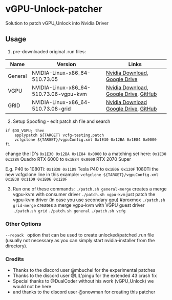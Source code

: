 # vGPU-Unlock-patcher
Solution to patch vGPU_Unlock into Nvidia Driver

## Usage

1. pre-downloaded original .run files:

| Name | Version | Links |
| --- | ----------- | ----------- |
| General | NVIDIA-Linux-x86_64-510.73.05 | [Nvidia Download](https://www.nvidia.com/Download/driverResults.aspx/188994/en-us/), [Google Drive](https://drive.google.com/file/d/1oFz7Jtc6S_QBtDmsKtlFYvxH9ycek01W/view?usp=sharing)  |
| VGPU | NVIDIA-Linux-x86_64-510.73.06-vgpu-kvm | [Nvidia Download](https://enterprise-support.nvidia.com/s/login/?startURL=%2Fs%2F%3Ft%3D1657093205198), [Google Drive](https://drive.google.com/file/d/1oFz7Jtc6S_QBtDmsKtlFYvxH9ycek01W/view?usp=sharing), [GitHub](https://github.com/VGPU-Community-Drivers/NV-VGPU-Driver/raw/main/NVIDIA-Linux-x86_64-510.73.06-vgpu-kvm.run) |
| GRID | NVIDIA-Linux-x86_64-510.73.08-grid | [Nvidia Download](https://enterprise-support.nvidia.com/s/login/?startURL=%2Fs%2F%3Ft%3D1657093205198) [Google Drive](https://drive.google.com/file/d/1oFz7Jtc6S_QBtDmsKtlFYvxH9ycek01W/view?usp=sharing), [GitHub](https://github.com/VGPU-Community-Drivers/NV-VGPU-Driver/blob/main/NVIDIA-Linux-x86_64-510.73.08-grid.run) |

2. Setup Spoofing - edit patch.sh file and search 
```
if $DO_VGPU; then
    applypatch ${TARGET} vcfg-testing.patch
    vcfgclone ${TARGET}/vgpuConfig.xml 0x1E30 0x12BA 0x1E84 0x0000
fi
```
change the ID's ```0x1E30 0x12BA 0x1E84 0x0000``` to a matching set
here:
```0x1E30 0x12BA``` Quadro RTX 6000 to
```0x1E84 0x0000``` RTX 2070 Super

E.g. P40 to 1080Ti:
```0x1B38 0x11D9``` Tesla P40 to
```0x1B06 0x120F``` 1080Ti
the new vcfgclone line in this example:
```vcfgclone ${TARGET}/vgpuConfig.xml 0x1B38 0x11D9 0x1B06 0x120F```

3. Run one of these commands:
``` ./patch.sh general-merge ``` creates a merge vgpu-kvm with consumer driver
``` ./patch.sh vgpu-kvm ``` just patch the vgpu-kvm driver (in case you use secondary gpu) #proxmox
``` ./patch.sh grid-merge ``` creates a merge vgpu-kvm with VGPU guest driver
``` ./patch.sh grid ``` 
``` ./patch.sh general ``` 
``` ./patch.sh vcfg ``` 

### Other Options 

```--repack ``` option that can be used to create unlocked/patched .run file (usually not necessary as you can simply start nvidia-installer from the directory).

### Credits
- Thanks to the discord user @mbuchel for the experimental patches
- Thanks to the discord user @LIL'pingu for the extended 43 crash fix
- Special thanks to @DualCoder without his work (vGPU_Unlock) we would not be here
- and thanks to the discord user @snowman for creating this patcher
